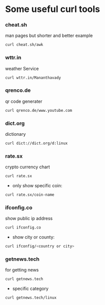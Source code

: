 # Some useful curl tools

 ### **cheat.sh**
man pages but shorter and better example<br>

```bash
curl cheat.sh/awk
```

 ### **wttr.in**
weather Service<br>

```bash
curl wttr.in/Mananthavady
```

 ### **qrenco.de**
qr code generater<br>

```bash
curl qrenco.de/www.youtube.com
```

 ### **dict.org**
dictionary<br>

```bash
curl dict://dict.org/d:linux
```

 ### **rate.sx**
crypto currency chart<br>

```bash
curl rate.sx
```

- only show specific coin:


```bash
curl rate.sx/coin-name
```

 ### **ifconfig.co**
 show public ip address<br>

 ```bash
curl ifconfig.co
 ```
- show city or county:
```bash
curl ifconfig/<country or city> 
```
 
 ### **getnews.tech**
 for getting news<br>

 ```bash
curl getnews.tech
 ```
 - specific category
 ```bash 
curl getnews.tech/linux
 ```


